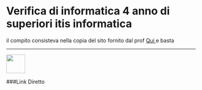 # Verifica di informatica 4 anno di superiori itis informatica
il compito consisteva nella copia del sito fornito dal prof <a href ="https://github.com/Steccah/4it/blob/master/08_verifica/index.html"> Qui </a>
e basta 
<hr>

<img src ="https://encrypted-tbn0.gstatic.com/images?q=tbn:ANd9GcSreIt0jA2DyQ1YWXReXwlb8f7jWROvqiL_CAtxedKCSQ&s" width="50px">

###Link Diretto <a href="https://ruffoh.github.io/Muletto/index.html">
